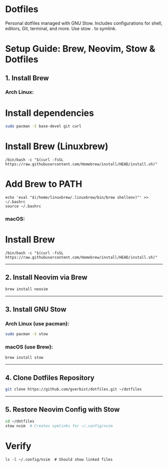 # Dotfiles

Personal dotfiles managed with GNU Stow. Includes configurations for shell, editors, Git, terminal, and more. Use stow . to symlink.

# Setup Guide: Brew, Neovim, Stow & Dotfiles

## 1. Install Brew

### Arch Linux:

# Install dependencies
````bash
sudo pacman -S base-devel git curl
````
# Install Brew (Linuxbrew)
````
/bin/bash -c "$(curl -fsSL https://raw.githubusercontent.com/Homebrew/install/HEAD/install.sh)"
````
# Add Brew to PATH
````
echo 'eval "$(/home/linuxbrew/.linuxbrew/bin/brew shellenv)"' >> ~/.bashrc
source ~/.bashrc
````
### macOS:
# Install Brew

````
/bin/bash -c "$(curl -fsSL https://raw.githubusercontent.com/Homebrew/install/HEAD/install.sh)"
````
---

## 2. Install Neovim via Brew
```bash
brew install neovim
````
---

## 3. Install GNU Stow

### Arch Linux (use pacman):
```bash
sudo pacman -S stow
````
### macOS (use Brew):
```bash
brew install stow
````
---

## 4. Clone Dotfiles Repository
```bash
git clone https://github.com/gverbist/dotfiles.git ~/dotfiles
````
---

## 5. Restore Neovim Config with Stow
```bash
cd ~/dotfiles
stow nvim  # Creates symlinks for ~/.config/nvim
````
# Verify
````
ls -l ~/.config/nvim  # Should show linked files
````
